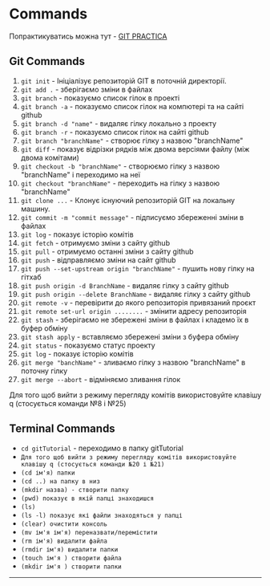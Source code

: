 # Commands

Попрактикуватись можна тут -
[GIT PRACTICA](https://learngitbranching.js.org/?locale=uk)

## Git Commands

1. `git init` - Ініціалізує репозиторій GIT в поточній директорії.
1. `git add .` - зберігаємо зміни в файлах
1. `git branch` - показуємо список гілок в проекті
1. `git branch -a` - показуємо список гілок на компютері та на сайті github
1. `git branch -d "name"` - видаляє гілку локально з проекту
1. `git branch -r` - показуємо список гілок на сайті github
1. `git branch "branchName"` - створює гілку з назвою "branchName"
1. `git diff` - показує відрізки рядків між двома версіями файлу (між двома
   комітами)
1. `git checkout -b "branchName"` - cтворюємо гілку з назвою "branchName" і
   переходимо на неї
1. `git checkout "branchName"` - переходить на гілку з назвою "branchName"
1. `git clone ...` - Клонує існуючий репозиторій GIT на локальну машину.
1. `git commit -m "commit message"` - підписуємо збереженні зміни в файлах
1. `git log` - показує історію комітів
1. `git fetch` - отримуємо зміни з сайту github
1. `git pull` - отримуємо останні зміни з сайту github
1. `git push` - відправляємо зміни на сайт github
1. `git push --set-upstream origin "branchName"` - пушить нову гілку на гітхаб
1. `git push origin -d BranchName` - видаляє гілку з сайту github
1. `git push origin --delete BranchName` - видаляє гілку з сайту github
1. `git remote -v` - перевірити до якого репозиторія привязаний проєкт
1. `git remote set-url origin ........` - змінити адресу репозиторія
1. `git stash` - зберігаємо не збережені зміни в файлах і кладемо їх в буфер
   обміну
1. `git stash apply` - вставляємо збережені зміни з буфера обміну
1. `git status` - показуємо статус проекту
1. `git log` - показує історію комітів
1. `git merge "banchName"` - зливаємо гілку з назвою "branchName" в поточну
   гілку
1. `git merge --abort` - відміняємо зливання гілок

Для того щоб вийти з режиму перегляду комітів використовуйте клавішу q
(стосується команди №8 і №25)

## Terminal Commands

- `cd gitTutorial` - переходимо в папку gitTutorial
- `Для того щоб вийти з режиму перегляду комітів використовуйте клавішу q (стосується команди №20 і №21)`
- `(cd ім'я) папки`
- `(cd ..) на папку в низ`
- `(mkdir назва) - створити папку`
- `(pwd) показує в якій папці знаходишся`
- `(ls)`
- `(ls -l) показує які файли знаходяться у папці`
- `(clear) очистити консоль`
- `(mv ім'я ім'я) переназвати/перемістити`
- `(rm ім'я) видалити файла`
- `(rmdir ім'я) видалити папки`
- `(touch ім'я ) створити файла`
- `(mkdir ім'я ) створити папки`

---
